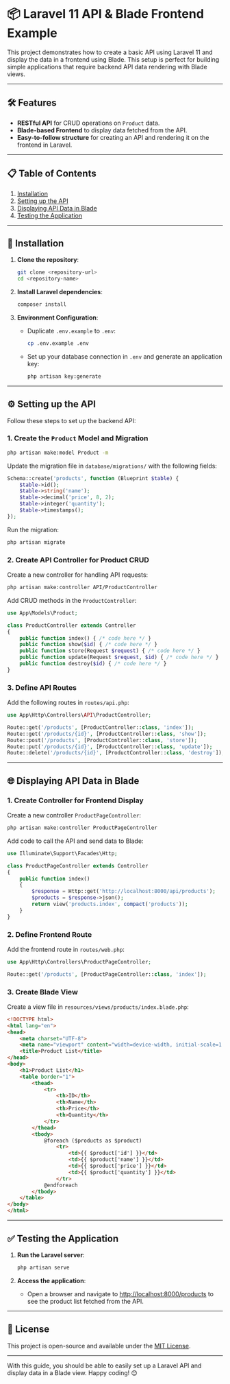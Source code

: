 # 📦 Laravel 11 API & Blade Frontend Example

This project demonstrates how to create a basic API using Laravel 11 and display the data in a frontend using Blade. This setup is perfect for building simple applications that require backend API data rendering with Blade views.

---

## 🛠 Features

- **RESTful API** for CRUD operations on `Product` data.
- **Blade-based Frontend** to display data fetched from the API.
- **Easy-to-follow structure** for creating an API and rendering it on the frontend in Laravel.

---

## 📋 Table of Contents

1. [Installation](#-installation)
2. [Setting up the API](#-setting-up-the-api)
3. [Displaying API Data in Blade](#-displaying-api-data-in-blade)
4. [Testing the Application](#-testing-the-application)

---

## 🚀 Installation

1. **Clone the repository**:
   ```bash
   git clone <repository-url>
   cd <repository-name>
   ```

2. **Install Laravel dependencies**:
   ```bash
   composer install
   ```

3. **Environment Configuration**:
   - Duplicate `.env.example` to `.env`:
     ```bash
     cp .env.example .env
     ```
   - Set up your database connection in `.env` and generate an application key:
     ```bash
     php artisan key:generate
     ```

---

## ⚙️ Setting up the API

Follow these steps to set up the backend API:

### 1. **Create the `Product` Model and Migration**

   ```bash
   php artisan make:model Product -m
   ```

   Update the migration file in `database/migrations/` with the following fields:

   ```php
   Schema::create('products', function (Blueprint $table) {
       $table->id();
       $table->string('name');
       $table->decimal('price', 8, 2);
       $table->integer('quantity');
       $table->timestamps();
   });
   ```

   Run the migration:

   ```bash
   php artisan migrate
   ```

### 2. **Create API Controller for Product CRUD**

   Create a new controller for handling API requests:

   ```bash
   php artisan make:controller API/ProductController
   ```

   Add CRUD methods in the `ProductController`:

   ```php
   use App\Models\Product;

   class ProductController extends Controller
   {
       public function index() { /* code here */ }
       public function show($id) { /* code here */ }
       public function store(Request $request) { /* code here */ }
       public function update(Request $request, $id) { /* code here */ }
       public function destroy($id) { /* code here */ }
   }
   ```

### 3. **Define API Routes**

   Add the following routes in `routes/api.php`:

   ```php
   use App\Http\Controllers\API\ProductController;

   Route::get('/products', [ProductController::class, 'index']);
   Route::get('/products/{id}', [ProductController::class, 'show']);
   Route::post('/products', [ProductController::class, 'store']);
   Route::put('/products/{id}', [ProductController::class, 'update']);
   Route::delete('/products/{id}', [ProductController::class, 'destroy']);
   ```

---

## 🌐 Displaying API Data in Blade

### 1. **Create Controller for Frontend Display**

   Create a new controller `ProductPageController`:

   ```bash
   php artisan make:controller ProductPageController
   ```

   Add code to call the API and send data to Blade:

   ```php
   use Illuminate\Support\Facades\Http;

   class ProductPageController extends Controller
   {
       public function index()
       {
           $response = Http::get('http://localhost:8000/api/products');
           $products = $response->json();
           return view('products.index', compact('products'));
       }
   }
   ```

### 2. **Define Frontend Route**

   Add the frontend route in `routes/web.php`:

   ```php
   use App\Http\Controllers\ProductPageController;

   Route::get('/products', [ProductPageController::class, 'index']);
   ```

### 3. **Create Blade View**

   Create a view file in `resources/views/products/index.blade.php`:

   ```html
   <!DOCTYPE html>
   <html lang="en">
   <head>
       <meta charset="UTF-8">
       <meta name="viewport" content="width=device-width, initial-scale=1.0">
       <title>Product List</title>
   </head>
   <body>
       <h1>Product List</h1>
       <table border="1">
           <thead>
               <tr>
                   <th>ID</th>
                   <th>Name</th>
                   <th>Price</th>
                   <th>Quantity</th>
               </tr>
           </thead>
           <tbody>
               @foreach ($products as $product)
                   <tr>
                       <td>{{ $product['id'] }}</td>
                       <td>{{ $product['name'] }}</td>
                       <td>{{ $product['price'] }}</td>
                       <td>{{ $product['quantity'] }}</td>
                   </tr>
               @endforeach
           </tbody>
       </table>
   </body>
   </html>
   ```

---

## ✅ Testing the Application

1. **Run the Laravel server**:
   ```bash
   php artisan serve
   ```

2. **Access the application**:
   - Open a browser and navigate to [http://localhost:8000/products](http://localhost:8000/products) to see the product list fetched from the API.

---

## 📜 License

This project is open-source and available under the [MIT License](LICENSE).

---

With this guide, you should be able to easily set up a Laravel API and display data in a Blade view. Happy coding! 😊

